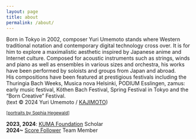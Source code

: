 ```yaml
---
layout: page
title: about
permalink: /about/
---
```


Born in Tokyo in 2002, composer Yuri Umemoto stands where Western traditional notation and contemporary digital technology cross over. It is for him to explore a maximalistic aesthetic inspired by Japanese anime and Internet culture. Composed for acoustic instruments such as strings, winds and piano as well as ensembles in various sizes and orchestra, his works have been performed by soloists and groups from Japan and abroad.  
His compositions have been featured at prestigious festivals including the Thuringia Bach Weeks, Musica nova Helsinki, PODIUM Esslingen, zamus: early music festival, Köthen Bach Festival, Spring Festival in Tokyo and the “Born Creative” Festival.  
(text ©︎ 2024 Yuri Umemoto / [KAJIMOTO](https://www.kajimotomusic.com/eng/artists-projects/yuri-umemoto/))  

<small>[[portraits by Sophia Hegewald](https://sophia-hegewald.de/yuri-umemoto-komponist)]</small>  

**2023, 2024**: [KUMA Foundation](https://kuma-foundation.org/student/yuri-umemoto/) Scholar  
**2024~** [Score Follower](https://www.scorefollower.org/about/) Team Member